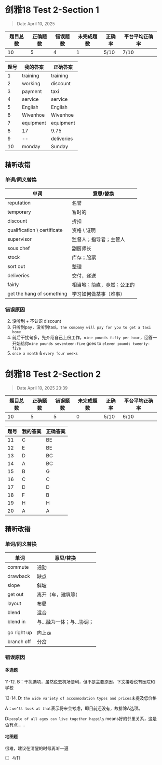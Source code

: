 # 剑雅18 Test 2-Section 1
> Date April 10, 2025

|题目总数|正确题数|错误题数|未完成题数|正确率|平台平均正确率|
|---|---|---|---|---|---|
|10	|5	|4	|1	|5/10|7/10|


|题号|	我的答案|	正确答案|
|---|---|---|
1|	training	|training
2|	working	|discount
3|	payment	|taxi
4|	service	|service
5|	English	|English
6|	Wivenhoe	|Wivenhoe
7|	equipment	|equipment
8	|17|	9.75
9|	--	|deliveries
10|	monday|	Sunday

## 精听改错
### 单词/同义替换
|单词|意思/替换|
|---|---|
|reputation|名誉|
|temporary|暂时的|
|discount|折扣|
|qualification \ certificate|资格 \ 证明|
|supervisor|监督人；指导者；主管人|
|sous chef|副厨师长|
|stock|库存；股票|
|sort out|整理|
|deliveries|交付，递送|
|fairly|相当地；简直，竟然；公正的|
|get the hang of something|学习如何做某事（难事）|
### 错误原因
2. 没听到 + 不认识 discount
3. 只听到pay，没听到taxi。`the company will pay for you to get a taxi home`
8. 前后干扰句多，先介绍自己上份工作，`nine pounds fifty per hour`，回答一开始给你`nine pounds seventeen-five` goes to `eleven pounds tweenty-five`
10. `once a month` & `every four weeks`

# 剑雅18 Test 2-Section 2

> Date April 10, 2025 23:39

|题目总数|正确题数|错误题数|未完成题数|正确率|平台平均正确率|
|---|---|---|---|---|---|
|10	|5	|5	|0	|5/10|6/10|

|题号|	我的答案|	正确答案|
|---|---|---|
|11|	C	|BE|
12	|E|	BE|
|13|	D|	BC|
|14|	A|	BC|
|15|	B	|G|
|16	|C|	C|
|17	|D|	D|
|18	|F	|B|
|19	|H|	H|
|20|	A|	A|

## 精听改错
### 单词/同义替换
|单词|意思/替换|
|---|---|
|commute|通勤|
|drawback|缺点|
|slope|斜坡|
|get out|离开（车，建筑等）|
|layout|布局|
|blend|混合|
|blend in|与…融为一体；与…协调；|
|||
|go right up|向上走|
|branch off|分岔|



### 错误原因
#### 多选题
11-12. B：干扰选项，虽然说去机场便利，但不是主要原因。下文接着说有医院和学校

13-14. D: `the wide variety of accommodation types and prices`未提及低价格

A：`we’ll look at that`表示将来会考虑，即目前还没有，故排除A选项。

D:`people of all ages can live together happily` means好的邻里关系，这是否有点……

#### 地图题

很难，建议在清醒的时候再听一遍
 - [ ] 4/11 